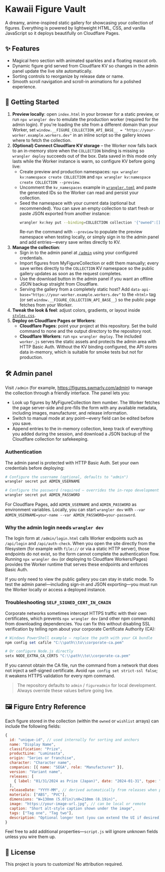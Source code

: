 # Kawaii Figure Vault

A dreamy, anime-inspired static gallery for showcasing your collection of figures. Everything is powered by lightweight HTML, CSS, and vanilla JavaScript so it deploys beautifully on Cloudflare Pages.

## ✨ Features
- Magical hero section with animated sparkles and a floating mascot orb.
- Dynamic figure grid served from Cloudflare KV so changes in the admin panel update the live site automatically.
- Sorting controls to reorganize by release date or name.
- Smooth scroll navigation and scroll-in animations for a polished experience.

## 🧸 Getting Started
1. **Preview locally**: open `index.html` in your browser for a static preview, or run `npx wrangler dev` to emulate the production worker (required for the admin login). If you're loading the site from a different domain than your Worker, set `window.__FIGURE_COLLECTION_API_BASE__ = "https://your-worker.example.workers.dev"` in an inline script so the gallery knows where to fetch the collection.
2. **(Optional) Connect Cloudflare KV storage** – the Worker now falls back to an in-memory store when the `COLLECTION` binding is missing so `wrangler deploy` succeeds out of the box. Data saved in this mode only lasts while the Worker instance is warm, so configure KV before going live:
   - Create preview and production namespaces: `npx wrangler kv:namespace create COLLECTION` and `npx wrangler kv:namespace create COLLECTION --preview`.
   - Uncomment the `kv_namespaces` example in [`wrangler.toml`](./wrangler.toml) and paste the generated IDs so the Worker can read and persist your collection.
   - Seed the namespace with your current data (optional but recommended). You can save an empty
     collection to start fresh or paste JSON exported from another instance:
     ```bash
     wrangler kv:key put --binding=COLLECTION collection '{"owned":[],"wishlist":[]}'
     ```
     Re-run the command with `--preview` to populate the preview namespace when testing locally, or
     simply sign in to the admin panel and add entries—every save writes directly to KV.
3. **Manage the collection**:
   - Sign in to the admin panel at [`/admin`](https://figures.swmarly.com/admin) using your configured credentials.
   - Import figures from MyFigureCollection or edit them manually; every save writes directly to the `COLLECTION` KV namespace so the public gallery updates as soon as the request completes.
   - Use the download button in the admin panel if you want an offline JSON backup straight from
     Cloudflare.
   - Serving the gallery from a completely static host? Add `data-api-base="https://your-worker.example.workers.dev"` to the `<html>` tag (or set `window.__FIGURE_COLLECTION_API_BASE__`) so the public page fetches from your Worker.
4. **Tweak the look & feel**: adjust colors, gradients, or layout inside [`styles.css`](./styles.css).
5. **Deploy on Cloudflare Pages or Workers**:
   - **Cloudflare Pages**: point your project at this repository. Set the build command to none and the output directory to the repository root.
   - **Cloudflare Workers**: run `npx wrangler deploy`. The included `worker.js` serves the static assets and protects the admin area with HTTP Basic Auth. Without the KV binding configured, the API stores data in-memory, which is suitable for smoke tests but not for production.

## 🛠 Admin panel

Visit `/admin` (for example, <https://figures.swmarly.com/admin>) to manage the collection through a friendly interface. The panel lets you:

- Look up figures by MyFigureCollection item number. The Worker fetches the page server-side and pre-fills the form with any available metadata, including images, manufacturer, and release information.
- Switch to manual mode at any point—every field can be edited before you save.
- Append entries to the in-memory collection, keep track of everything you added during the session,
  and download a JSON backup of the Cloudflare collection for safekeeping.

### Authentication

The admin panel is protected with HTTP Basic Auth. Set your own credentials before deploying:

```bash
# Configure the username (optional, defaults to "admin")
wrangler secret put ADMIN_USERNAME

# Configure the password (required – overrides the in-repo development default)
wrangler secret put ADMIN_PASSWORD
```

For Cloudflare Pages, add `ADMIN_USERNAME` and `ADMIN_PASSWORD` as environment variables. Locally, you can start `wrangler dev` with `--var ADMIN_USERNAME=your-name --var ADMIN_PASSWORD=your-password`.

### Why the admin login needs `wrangler dev`

The login form at `/admin/login.html` calls Worker endpoints such as `/api/login` and `/api/auth-check`. When you open the site directly from the filesystem (for example with `file://` or via a static HTTP server), those endpoints do not exist, so the form cannot complete the authentication flow. Running `npx wrangler dev` (or deploying to Cloudflare Workers/Pages) provides the Worker runtime that serves these endpoints and enforces Basic Auth.

If you only need to view the public gallery you can stay in static mode. To test the admin panel—including sign-in and JSON exporting—you must run the Worker locally or access a deployed instance.

### Troubleshooting `SELF_SIGNED_CERT_IN_CHAIN`

Corporate networks sometimes intercept HTTPS traffic with their own certificates, which prevents `npx wrangler dev` (and other npm commands) from downloading dependencies. You can fix this without disabling SSL verification by telling npm about your corporate Certificate Authority (CA):

```powershell
# Windows PowerShell example – replace the path with your CA bundle
npm config set cafile "C:\\path\\to\\corporate-ca.pem"

# Or configure Node.js directly
setx NODE_EXTRA_CA_CERTS "C:\\path\\to\\corporate-ca.pem"
```

If you cannot obtain the CA file, run the command from a network that does not inject a self-signed certificate. Avoid `npm config set strict-ssl false`; it weakens HTTPS validation for every npm command.

> The repository defaults to `admin` / `figureadmin` for local development. Always override these values before going live.

## 🖼 Figure Entry Reference
Each figure stored in the collection (within the `owned` or `wishlist` arrays) can include the following fields:

```js
{
  id: "unique-id", // used internally for sorting and anchors
  name: "Display Name",
  classification: "Prize",
  productLine: "Luminasta",
  origin: "Series or franchise",
  character: "Character name",
  companies: [{ name: "SEGA", role: "Manufacturer" }],
  version: "Variant name",
  releases: [
    { label: "01/31/2024 as Prize (Japan)", date: "2024-01-31", type: "Prize", region: "Japan" },
  ],
  releaseDate: "YYYY-MM", // derived automatically from releases when possible
  materials: ["ABS", "PVC"],
  dimensions: "W=130mm (5.07in)\nH=210mm (8.19in)",
  image: "https://your-image-url.jpg", // can be local or remote
  caption: "Short alt-style caption shown under the image",
  tags: ["Tag one", "Tag two"],
  description: "Optional longer text (you can extend the UI if desired)",
}
```

Feel free to add additional properties—`script.js` will ignore unknown fields unless you wire them up.

## 🌸 License
This project is yours to customize! No attribution required.
